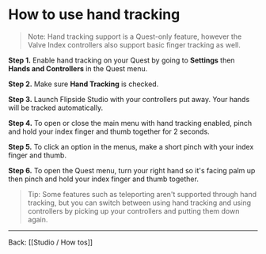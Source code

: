 # How to use hand tracking

> Note: Hand tracking support is a Quest-only feature, however the Valve Index controllers also support basic finger tracking as well.

**Step 1.** Enable hand tracking on your Quest by going to **Settings** then **Hands and Controllers** in the Quest menu.

**Step 2.** Make sure **Hand Tracking** is checked.

**Step 3.** Launch Flipside Studio with your controllers put away. Your hands will be tracked automatically.

**Step 4.** To open or close the main menu with hand tracking enabled, pinch and hold your index finger and thumb together for 2 seconds.

**Step 5.** To click an option in the menus, make a short pinch with your index finger and thumb.

**Step 6.** To open the Quest menu, turn your right hand so it's facing palm up then pinch and hold your index finger and thumb together.

> Tip: Some features such as teleporting aren't supported through hand tracking, but you can switch between using hand tracking and using controllers by picking up your controllers and putting them down again.

---

Back: [[Studio / How tos]]
